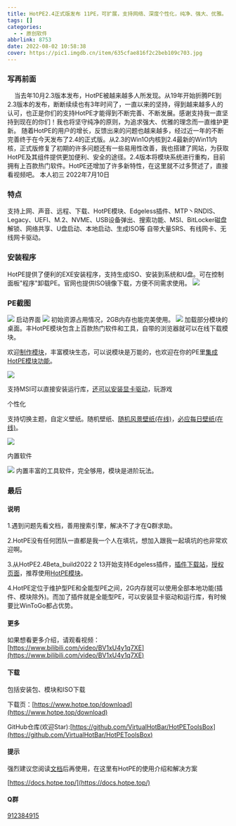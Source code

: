 ```yaml
---
title: HotPE2.4正式版发布 11PE，可扩展，支持网络、深度个性化，纯净、强大、优雅。
tags: []
categories:
  - - 原创软件
abbrlink: 8753
date: 2022-08-02 10:58:38
cover: https://pic1.imgdb.cn/item/635cfae816f2c2beb109c703.jpg
---
```



### 写再前面
    当去年10月2.3版本发布，HotPE被越来越多人所发现。从19年开始折腾PE到2.3版本的发布，断断续续也有3年时间了，一直以来的坚持，得到越来越多人的认可，也正是你们的支持HotPE才能得到不断完善、不断发展。感谢支持我一直坚持到现在的你们！我也将坚守纯净的原则，为追求强大、优雅的理念而一直维护更新。 随着HotPE的用户的增长，反馈出来的问题也越来越多，经过近一年的不断完善终于在今天发布了2.4的正式版。从2.3的Win1O内核到2.4最新的Win11内核，正式版修复了初期的许多问题还有一些易用性改善，我也搭建了网站，为获取HotPE及其组件提供更加便利、安全的途径。2.4版本将模块系统进行重构，目前拥有上百款热门软件。HotPE还增加了许多新特性，在这里就不过多赘述了，直接看视频吧。 本人初三 2022年7月10日

### 特点

支持上网、声音、远程、下载、HotPE模块、Edgeless插件、MTP丶RNDIS、Legacy、UEFI、M.2、NVME、USB设备弹出、搜索功能、MSI、BitLocker磁盘解锁、网络共享、U盘启动、本地启动、生成ISO等 自带大量SRS、有线网卡、无线网卡驱动。

### 安装程序

HotPE提供了便利的EXE安装程序，支持生成ISO、安装到系统和U盘。可在控制面板"程序"卸载PE。官网也提供ISO镜像下载，方便不同需求使用。 ![](https://img1.imgtp.com/2022/07/23/WJBTQak4.png)

### PE截图

![](https://img1.imgtp.com/2022/07/23/wOcqhQB1.png) 启动界面 ![](https://img1.imgtp.com/2022/07/23/wW8cQfr7.png) 初始资源占用情况，2GB内存也能完美使用。 ![](https://pic.imgdb.cn/item/62dc8e0af54cd3f937aa1f84.jpg) 加载部分模块的桌面。丰HotPE模块包含上百款热门软件和工具，自带的浏览器就可以在线下载模块。

欢迎[制作模块](https://docs.hotpe.top/#/Devdoc/makehpm)，丰富模块生态，可以说模块是万能的，也欢迎在你的PE里[集成HotPE模块功能](https://docs.hotpe.top/#/Devdoc/shifthpm)。

![](https://pic.imgdb.cn/item/62dc8da3f54cd3f937a8f3ca.jpg)

支持MSI可以直接安装运行库，[还可以安装显卡驱动](https://pic.imgdb.cn/item/627e86b80947543129178a90.jpg)，玩游戏

个性化

支持切换主题，自定义壁纸。随机壁纸、[随机风景壁纸(在线)](https://api.hotpe.top/#/RandomPictures/Landscape)，[必应每日壁纸(在线)](https://api.hotpe.top/#/RandomPictures/bing)。

![](https://img1.imgtp.com/2022/07/23/be7S2qI8.png)

内置软件

![](https://img1.imgtp.com/2022/07/23/iQotCaD4.png) 内置丰富的工具软件，完全够用，模块是进阶玩法。

### 最后

#### 说明

1.遇到问题先看文档，善用搜索引擎，解决不了才在Q群求助。

2.HotPE没有任何团队一直都是我一个人在填坑，想加入跟我一起填坑的也非常欢迎啊。

3.从HotPE2.4Beta\_build2022 2 13开始支持Edgeless插件，[插件下载站](https://zfile.edgeless.top/%E6%8F%92%E4%BB%B6%E5%8C%85)，[授权页面](https://wiki.edgeless.top/v2/cooperation/HotPE.html)，推荐使用[HotPE模块](https://wiki.hotpe.top/down.html#%E4%B8%8B%E8%BD%BD%E6%A8%A1%E5%9D%97)。

4.HotPE定位于维护型PE和全能型PE之间，2G内存就可以使用全部本地功能(插件、模块除外)。而加了插件就是全能型PE，可以安装显卡驱动和运行库，有时候要比WinToGo都占优势。

#### 更多

如果想看更多介绍，请观看视频：[https://www.bilibili.com/video/BV1xU4y1q7XE](https://www.bilibili.com/video/BV1xU4y1q7XE)

#### 下载

包括安装包、模块和ISO下载

下载页：[https://www.hotpe.top/download](https://www.hotpe.top/download)

GitHub仓库(欢迎Star):[https://github.com/VirtualHotBar/HotPEToolsBox](https://github.com/VirtualHotBar/HotPEToolsBox)

#### 提示

强烈建议您阅读[文档](https://docs.hotpe.top/)后再使用，在这里有HotPE的使用介绍和解决方案

[https://docs.hotpe.top/](https://docs.hotpe.top/)

#### Q群

[912384915](https://jq.qq.com/?_wv=1027&k=abPKFZhj)
